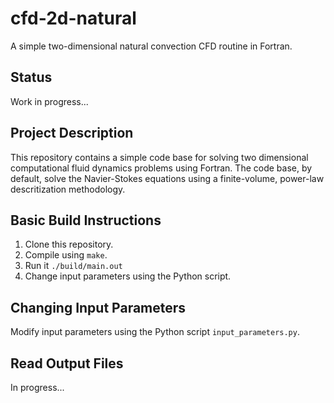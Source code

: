 # cfd-2d-natural

A simple two-dimensional natural convection CFD routine in Fortran.

## Status

Work in progress...

## Project Description

This repository contains a simple code base for solving two dimensional computational fluid dynamics problems using Fortran. The code base, by default, solve the Navier-Stokes equations using a finite-volume, power-law descritization methodology. 

## Basic Build Instructions

1. Clone this repository.
2. Compile using `make`.
3. Run it `./build/main.out`
4. Change input parameters using the Python script. 

## Changing Input Parameters

Modify input parameters using the Python script `input_parameters.py`.

## Read Output Files

In progress...
